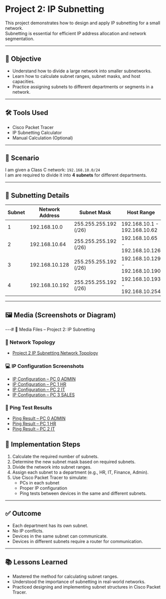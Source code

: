 # Project 2: IP Subnetting

This project demonstrates how to design and apply IP subnetting for a small network.  
Subnetting is essential for efficient IP address allocation and network segmentation.

---

## 🧠 Objective

- Understand how to divide a large network into smaller subnetworks.
- Learn how to calculate subnet ranges, subnet masks, and host capacities.
- Practice assigning subnets to different departments or segments in a network.

---

## 🛠️ Tools Used

- Cisco Packet Tracer  
- IP Subnetting Calculator  
- Manual Calculation (Optional)

---

## 📌 Scenario

I am given a Class C network: `192.168.10.0/24`  
I am are required to divide it into **4 subnets** for different departments.

---

## 📐 Subnetting Details

| Subnet | Network Address | Subnet Mask   | Host Range             | Broadcast Address   |
|--------|------------------|----------------|-------------------------|---------------------|
| 1      | 192.168.10.0     | 255.255.255.192 (/26) | 192.168.10.1 - 192.168.10.62  | 192.168.10.63       |
| 2      | 192.168.10.64    | 255.255.255.192 (/26) | 192.168.10.65 - 192.168.10.126 | 192.168.10.127      |
| 3      | 192.168.10.128   | 255.255.255.192 (/26) | 192.168.10.129 - 192.168.10.190 | 192.168.10.191    |
| 4      | 192.168.10.192   | 255.255.255.192 (/26) | 192.168.10.193 - 192.168.10.254 | 192.168.10.255    |

---

## 🖼️ Media (Screenshots or Diagram)



---# 📁 Media Files – Project 2: IP Subnetting

### 🔌 Network Topology
- [Project 2 IP Subnetting Network Topology](./media/project%202%20IP%20subnetting%20network%20topology.png)

### 💻 IP Configuration Screenshots
- [IP Configuration – PC 0 ADMIN](./media/ip%20configuration%20pc%200%20ADMIN.png)
- [IP Configuration – PC 1 HR](./media/ip%20configuration%20pc%201%20HR.png)
- [IP Configuration – PC 2 IT](./media/ip%20configuration%20pc%202%20IT.png)
- [IP Configuration – PC 3 SALES](./media/ip%20configuration%20pc%203%20SALES.png)  

### 📶 Ping Test Results
- [Ping Result – PC 0 ADMIN](./media/ping%20results%20pc%200%20ADMIN.png)
- [Ping Result – PC 1 HR](./media/ping%20results%20pc%201%20HR.png)
- [Ping Result – PC 2 IT](./media/ping%20results%20pc%202%20IT.png)

## 🚀 Implementation Steps

1. Calculate the required number of subnets.
2. Determine the new subnet mask based on required subnets.
3. Divide the network into subnet ranges.
4. Assign each subnet to a department (e.g., HR, IT, Finance, Admin).
5. Use Cisco Packet Tracer to simulate:
   - PCs in each subnet
   - Proper IP configuration
   - Ping tests between devices in the same and different subnets.

---

## ✅ Outcome

- Each department has its own subnet.
- No IP conflicts.
- Devices in the same subnet can communicate.
- Devices in different subnets require a router for communication.

---

## 📚 Lessons Learned

- Mastered the method for calculating subnet ranges.
- Understood the importance of subnetting in real-world networks.
- Practiced designing and implementing subnet structures in Cisco Packet Tracer.
